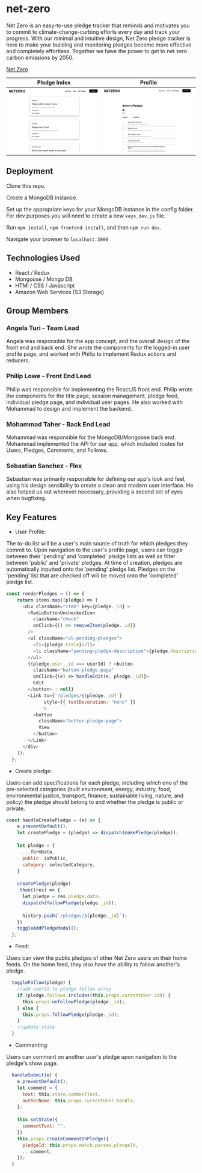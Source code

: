 # net-zero

Net Zero is an easy-to-use pledge tracker that reminds and motivates you to commit to climate-change-curbing efforts every day and track your progress.
With our minimal and intuitive design, Net Zero pledge tracker is here to make your building and monitoring pledges become more effective and completely effortless. Together we have the power to get to net zero carbon emissions by 2050.

[Net Zero](https://netzero-application.herokuapp.com/)

Pledge Index            |  Profile
:-------------------------:|:-------------------------:
![Screenshot of the Notes view](./frontend/public/assets/images/screenshot1.png) | ![Screenshot of the Notebooks view](./frontend/public/assets/images/screenshot2.png)

## Deployment

Clone this repo.

Create a MongoDB instance.

Set up the appropriate keys for your MongoDB instance in the config folder. For dev purposes you will need to create a new `keys_dev.js` file.

Run `npm install`, `npm frontend-install`, and then `npm run dev`.

Navigate your browser to `localhost:3000`


## Technologies Used
* React / Redux
* Mongoose / Mongo DB
* HTMl / CSS / Javascript
* Amazon Web Services (S3 Storage)

## Group Members

### Angela Turi - Team Lead
Angela was responsible for the app concept, and the overall design of the front end and back end. She wrote the components for the logged-in user profile page, and worked with Philip to implement Redux actions and reducers.

### Philip Lowe - Front End Lead
Philip was responsible for implementing the ReactJS front end. Philip wrote the components for the title page, session management, pledge feed, individual pledge page, and individual user pages. He also worked with Mohammad to design and implement the backend.

### Mohammad Taher - Back End Lead
Mohammad was responsible for the MongoDB/Mongoose back end. Mohammad implemented the API for our app, which included routes for Users, Pledges, Comments, and Follows.

### Sebastian Sanchez - Flex
Sebastian was primarily responsible for defining our app's look and feel, using his design sensibility to create a clean and modern user interface. He also helped us out wherever necessary, providing a second set of eyes when bugfixing.

## Key Features
* User Profile:

The to-do list will be a user's main source of truth for which pledges they commit to. Upon navigation to the user's profile page, users can toggle between their 'pending' and 'completed' pledge lists as well as filter between 'public' and 'private' pledges. At time of creation, pledges are automatically inputted onto the 'pending' pledge list. Pledges on the 'pending' list that are checked off will be moved onto the 'completed' pledge list.


```Javascript
const renderPledges = () => {
    return items.map((pledge) => (
      <div className="item" key={pledge._id} >
        <RadioButtonUncheckedIcon
          className="check"
          onClick={() => removeItem(pledge._id)}
        />
        <ul className="ul-pending-pledges">
          <li>{pledge.title}</li>
          <li className="pending-pledge-description">{pledge.description}</li>
        </ul>
        {(pledge.user._id === userId) ? <button
          className="button-pledge-page"
          onClick={(e) => handleEdit(e, pledge._id)}>
          Edit
        </button> : null}
        <Link to={`/pledges/${pledge._id}`}
              style={{ textDecoration: "none" }}
              >
          <button
            className="button-pledge-page">
            View
          </button>
        </Link>
      </div>
    ));
  };
```

* Create pledge:

Users can add specifications for each pledge, including which one of the pre-selected categories (built environment, energy, industry, food, environmental justice, transport, finance, sustainable living, nature, and policy) the pledge should belong to and whether the pledge is public or private.

```Javascript
const handleCreatePledge = (e) => {
    e.preventDefault();
    let createPledge = (pledge) => dispatch(makePledge(pledge));

    let pledge = {
      ...formData,
      public: isPublic,
      category: selectedCategory,
    }

    createPledge(pledge)
    .then((res) => {
      let pledge = res.pledge.data;
      dispatch(followPledge(pledge._id));
      
      history.push(`/pledges/${pledge._id}`);
    })
    toggleAddPledgeModal();
  };
```

* Feed:

Users can view the public pledges of other Net Zero users on their home feeds. On the home feed, they also have the ability to follow another's pledge.

```Javascript
  toggleFollow(pledge) {
    //add userId to pledge follow array
    if (pledge.follows.includes(this.props.currentUser.id)) {
      this.props.unfollowPledge(pledge._id);
    } else {
      this.props.followPledge(pledge._id);
    }
    //update state
  }
```

* Commenting:

Users can comment on another user's pledge upon navigation to the pledge's show page.

```Javascript
  handleSubmit(e) {
    e.preventDefault();
    let comment = {
      text: this.state.commentText,
      authorName: this.props.currentUser.handle,
    };

    this.setState({
      commentText: "",
    })
    this.props.createCommentOnPledge({
      pledgeId: this.props.match.params.pledgeId,
      ...comment,
    });
  }
```